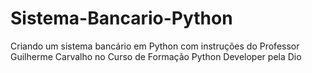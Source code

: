 # Sistema-Bancario-Python
Criando um sistema bancário em Python com instruções do Professor Guilherme Carvalho no Curso de Formação Python Developer pela Dio
